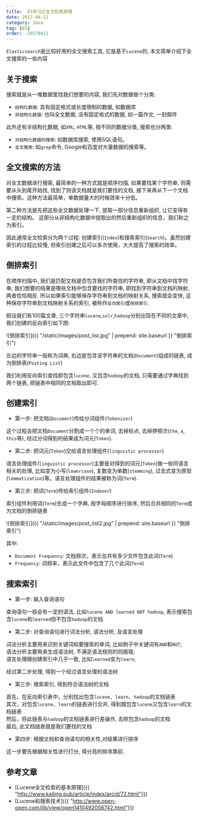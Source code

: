 ```yaml
---
title:  ES学习之全文检索原理
date: 2017-04-11
category: Java
tag: [ES]
order: -20170411
---
```

`Elasticsearch`是比较好用的全文搜索工具, 它是基于`Lucene`的, 本文简单介绍下全文搜索的一些内容


## 关于搜索
搜索就是从一堆数据里找我们想要的内容, 我们先对数据做个分类:

* `结构化数据`: 具有固定格式或长度限制的数据, 如数据库
* `非结构化数据`: 也叫全文数据, 没有固定格式的数据, 如一篇作文, 一封邮件

此外还有半结构化数据, 如`XML`, `HTML`等, 按不同的数据分类, 搜索也分两类:

* `对结构化数据的搜索`: 如数据库搜索, 使用SQL语句。
* `全文搜索`: 如`grep`命令, Google和百度对大量数据的搜索等。

## 全文搜索的方法

对全文数据进行搜索, 最简单的一种方式就是顺序扫描, 如果要找某个字符串, 则需要从头到尾开始找, 找到了则该文档就是我们要找的文档, 接下来再从下一个文档中搜索。这种方法最简单，单数据量大的时候效率十分低。

第二种方法是先把这些全文数据处理一下, 提取一部分信息重新组织, 让它变得有一定的结构。 这部分从非结构化数据中提取出的然后重新组织的信息，我们称之为索引。

因此通常全文检索分为两个过程: 创建索引(`Index`)和搜索索引(`Search`)。虽然创建索引的过程比较慢, 但索引创建之后可以多次使用，大大提高了搜索的效率。

## 倒排索引

在顺序扫描中, 我们是匹配文档是否包含我们所查找的字符串, 即从文档中找字符串; 我们想要的结果是哪些文档中包含要找的字符串, 即找到字符串到文档的映射, 两者恰恰相反. 所以如果索引能够保存字符串到文档的映射关系, 搜索就会变快, 这种保存字符串到文档映射关系的索引, 被称作`反向索引`或`倒排索引`.

假设我们有100篇文章, 三个字符串`lucene`,`solr`,`hadoop`分别出现在不同的文章中, 我们创建的反向索引如下图:

![倒排索引]({{ "/static/images/post_list.jpg"  | prepend: site.baseurl }} "倒排索引")

左边的字符串一般称为词典, 右边是包含该字符串的文档(`Document`)组成的链表, 成为倒排表(`Posting List`)

我们利用反向索引查找即包含`lucene`, 又包含`hadoop`的文档, 只需要通过字典找到两个链表, 把链表中相同的文档取出即可.

## 创建索引

* 第一步: 把文档(`Document`)传给分词组件(`Tokenizer`)

这个过程会把文档`Document`分割成一个个的单词, 去掉标点, 去掉停顿次(`the`, `a`, `this`等), 经过分词得到的结果成为词元(`Token`).

* 第二步: 把词元(`Token`)交给语言处理组件(`linguistic processor`)

语言处理组件(`linguistic processor`)主要是对得到的词元(`Token`)做一些同语言相关的处理, 比如变为小写(`lowercase`), 复数变为单数(`stemming`), 过去式变为原型(`lemmatization`)等。语言处理组件的结果被称为词(`Term`).

* 第三步: 把词(`Term`)传给索引组件(`Indexer`)

索引组件利用词(`Term`)生成一个字典, 按字母顺序进行排序, 然后合并相同的`Term`成为文档的倒排链表

![倒排索引]({{ "/static/images/post_list2.jpg"  | prepend: site.baseurl }} "倒排索引")

其中:

* `Document Frequency`: 文档频次，表示总共有多少文件包含此词(`Term`)
* `Frequency`: 词频率，表示此文件中包含了几个此词(`Term`)

## 搜索索引

* 第一步: 输入查询语句

查询语句一般会有一定的语法, 比如`lucene AND learned NOT hadoop`, 表示搜索包含`lucene`和`learned`但不包含`hadoop`的文档

* 第二步: 对查询语句进行词法分析, 语法分析, 及语言处理

词法分析主要用来识别关键词和要搜索的单词, 比如例子中关键词有`AND`和`NOT`;  
语法分析主要用来生成语法树, 不满足语法规则的则报错;  
语言处理跟创建索引中几乎一致, 比如`learned`变为`learn`;

经过第二步处理, 得到一个经过语言处理的语法树

* 第三步: 搜索索引, 得到符合语法树的文档

首先，在反向索引表中，分别找出包含`lucene, learn, hadoop`的文档链表  
其次，对包含`lucene, learn`的链表进行合并, 得到既包含`lucene`又包含`learn`的文档链表  
然后，将此链表与`hadoop`的文档链表进行差操作, 去除包含`hadoop`的文档  
最后, 此文档链表就是我们要找的文档

* 第四步: 根据文档和查询语句的相关性,对结果进行排序

这一步要先根据相关性进行打分, 得分高的排序靠前.

## 参考文章

* [Lucene全文检索的基本原理]({{ "http://www.kailing.pub/article/index/arcid/72.html"}})
* [Lucene和搜索技术]({{ "http://www.open-open.com/lib/view/open1410492056742.html"}})
